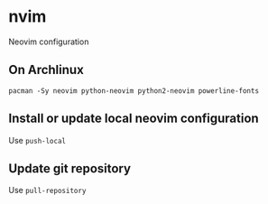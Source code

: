 # nvim

Neovim configuration

## On Archlinux

`pacman -Sy neovim python-neovim python2-neovim powerline-fonts`

## Install or update local neovim configuration

Use `push-local`

## Update git repository

Use `pull-repository`
